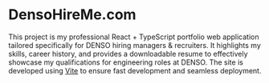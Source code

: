 # DensoHireMe.com

This project is my professional React + TypeScript portfolio web application tailored specifically for DENSO hiring managers & recruiters. It highlights my skills, career history, and provides a downloadable resume to effectively showcase my qualifications for engineering roles at DENSO. The site is developed using [Vite](https://vitejs.dev/) to ensure fast development and seamless deployment.
